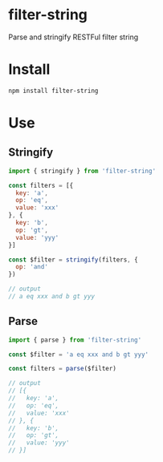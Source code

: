 # filter-string

Parse and stringify RESTFul filter string

# Install

```bash
npm install filter-string
```

# Use

## Stringify

```javascript
import { stringify } from 'filter-string'

const filters = [{
  key: 'a',
  op: 'eq',
  value: 'xxx'
}, {
  key: 'b',
  op: 'gt',
  value: 'yyy'
}]

const $filter = stringify(filters, {
  op: 'and'
})

// output
// a eq xxx and b gt yyy
```

## Parse

```javascript
import { parse } from 'filter-string'

const $filter = 'a eq xxx and b gt yyy'

const filters = parse($filter)

// output
// [{
//   key: 'a',
//   op: 'eq',
//   value: 'xxx'
// }, {
//   key: 'b',
//   op: 'gt',
//   value: 'yyy'
// }]
```
